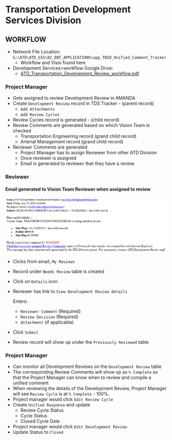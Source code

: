 # Transportation Development Services Division

## WORKFLOW

* Network File Location: `G:\ATD\ATD_GIS\02_ENT_APPLICATIONS\app_TDSD_Unified_Comment_Tracker`
  * Workflow and Visio found here
* Development Services&gt;workflow Google Drive: 
  * [ATD\_Transportation\_Development\_Review\_workflow.pdf](https://drive.google.com/file/d/1FuPhoOoO5-tptXpt8AB-WQxOuogZ-DEl/view?usp=sharing)

### **Project Manager**

* Gets assigned to review Development Review in AMANDA
* Create `Development Review` record in TDS Tracker - \(parent record\)
  * `Add Attachments`
  * `Add Review Cycles`
* Review Cycles record is generated - \(child record\)
* Review Comments are generated based on which Vision Team is checked
  * Transportation Engineering record \(grand child record\)
  * Arterial Management record \(grand child record\)
* Reviewer Comments are generated
  * Project Manager has to assign Reviewer from other ATD Division
  * Once reviewer is assigned
  * Email is generated to reviewer that they have a review

### Reviewer

#### Email generated to Vision Team Reviewer when assigned to review

![](../.gitbook/assets/image%20%2814%29.png)

* Clicks from email, `My Reviews`
* Record under `Needs Review` table is created
* Click on `Details` icon
* Reviewer has link to `View Development Review details`

  Enters: 

  * `Reviewer Comment` \(Required\)
  * `Review Decision` \(Required\)
  * `Attachment` \(if applicable\)

* Click `Submit`
* Review record will show up under the `Previously Reviewed` table

### **Project Manager**

* Can monitor all Development Reviews on the `Development Review` table
* The corresponding Review Comments will show up as `% Complete` so that the Project Manager can know when to review and compile a unified comment
* When reviewing the details of the Development Review, Project Manager will see `Review Cycle` is at `% Complete` - 100%.
* Project manager would click `Edit Review Cycle`
* Create `Unified Response` and update 
  * Review Cycle Status
  * Cycle Status
  * Closed Cycle Date
* Project manager would click `Edit Development Review`
* Update Status to `Closed`



